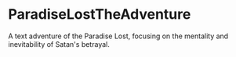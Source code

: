 # ParadiseLostTheAdventure
A text adventure of the Paradise Lost, focusing on the mentality and inevitability of Satan's betrayal.  
